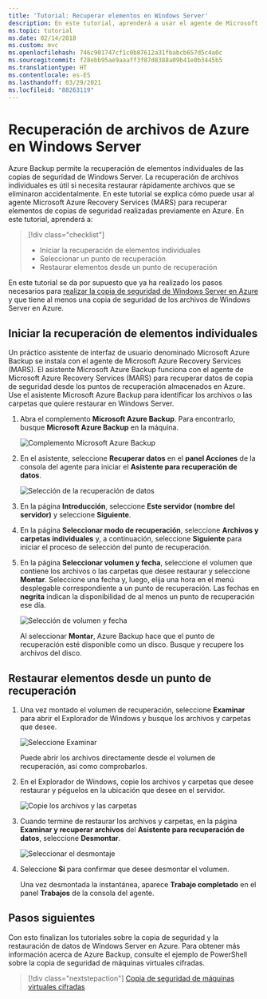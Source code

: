```yaml
---
title: 'Tutorial: Recuperar elementos en Windows Server'
description: En este tutorial, aprenderá a usar el agente de Microsoft Azure Recovery Services Agent (MARS) para recuperar elementos de Azure en Windows Server.
ms.topic: tutorial
ms.date: 02/14/2018
ms.custom: mvc
ms.openlocfilehash: 746c901747cf1c0b87612a31fbabcb657d5c4a0c
ms.sourcegitcommit: f28ebb95ae9aaaff3f87d8388a09b41e0b3445b5
ms.translationtype: HT
ms.contentlocale: es-ES
ms.lasthandoff: 03/29/2021
ms.locfileid: "88263119"
---
```

# <a name="recover-files-from-azure-to-a-windows-server"></a>Recuperación de archivos de Azure en Windows Server

Azure Backup permite la recuperación de elementos individuales de las copias de seguridad de Windows Server. La recuperación de archivos individuales es útil si necesita restaurar rápidamente archivos que se eliminaron accidentalmente. En este tutorial se explica cómo puede usar al agente Microsoft Azure Recovery Services (MARS) para recuperar elementos de copias de seguridad realizadas previamente en Azure. En este tutorial, aprenderá a:

> [!div class="checklist"]
>
> * Iniciar la recuperación de elementos individuales
> * Seleccionar un punto de recuperación
> * Restaurar elementos desde un punto de recuperación

En este tutorial se da por supuesto que ya ha realizado los pasos necesarios para [realizar la copia de seguridad de Windows Server en Azure](backup-windows-with-mars-agent.md) y que tiene al menos una copia de seguridad de los archivos de Windows Server en Azure.

## <a name="initiate-recovery-of-individual-items"></a>Iniciar la recuperación de elementos individuales

Un práctico asistente de interfaz de usuario denominado Microsoft Azure Backup se instala con el agente de Microsoft Azure Recovery Services (MARS). El asistente Microsoft Azure Backup funciona con el agente de Microsoft Azure Recovery Services (MARS) para recuperar datos de copia de seguridad desde los puntos de recuperación almacenados en Azure. Use el asistente Microsoft Azure Backup para identificar los archivos o las carpetas que quiere restaurar en Windows Server.

1. Abra el complemento **Microsoft Azure Backup**. Para encontrarlo, busque **Microsoft Azure Backup** en la máquina.

    ![Complemento Microsoft Azure Backup](./media/tutorial-backup-restore-files-windows-server/mars.png)

2. En el asistente, seleccione **Recuperar datos** en el **panel Acciones** de la consola del agente para iniciar el **Asistente para recuperación de datos**.

    ![Selección de la recuperación de datos](./media/tutorial-backup-restore-files-windows-server/mars-recover-data.png)

3. En la página **Introducción**, seleccione **Este servidor (nombre del servidor)** y seleccione **Siguiente**.

4. En la página **Seleccionar modo de recuperación**, seleccione **Archivos y carpetas individuales** y, a continuación, seleccione **Siguiente** para iniciar el proceso de selección del punto de recuperación.

5. En la página **Seleccionar volumen y fecha**, seleccione el volumen que contiene los archivos o las carpetas que desee restaurar y seleccione **Montar**. Seleccione una fecha y, luego, elija una hora en el menú desplegable correspondiente a un punto de recuperación. Las fechas en **negrita** indican la disponibilidad de al menos un punto de recuperación ese día.

    ![Selección de volumen y fecha](./media/tutorial-backup-restore-files-windows-server/mars-select-date.png)

    Al seleccionar **Montar**, Azure Backup hace que el punto de recuperación esté disponible como un disco. Busque y recupere los archivos del disco.

## <a name="restore-items-from-a-recovery-point"></a>Restaurar elementos desde un punto de recuperación

1. Una vez montado el volumen de recuperación, seleccione **Examinar** para abrir el Explorador de Windows y busque los archivos y carpetas que desee.

    ![Seleccione Examinar](./media/tutorial-backup-restore-files-windows-server/mars-browse-recover.png)

    Puede abrir los archivos directamente desde el volumen de recuperación, así como comprobarlos.

2. En el Explorador de Windows, copie los archivos y carpetas que desee restaurar y péguelos en la ubicación que desee en el servidor.

    ![Copie los archivos y las carpetas](./media/tutorial-backup-restore-files-windows-server/mars-final.png)

3. Cuando termine de restaurar los archivos y carpetas, en la página **Examinar y recuperar archivos** del **Asistente para recuperación de datos**, seleccione **Desmontar**.

    ![Seleccionar el desmontaje](./media/tutorial-backup-restore-files-windows-server/unmount-and-confirm.png)

4. Seleccione **Sí** para confirmar que desee desmontar el volumen.

    Una vez desmontada la instantánea, aparece **Trabajo completado** en el panel **Trabajos** de la consola del agente.

## <a name="next-steps"></a>Pasos siguientes

Con esto finalizan los tutoriales sobre la copia de seguridad y la restauración de datos de Windows Server en Azure. Para obtener más información acerca de Azure Backup, consulte el ejemplo de PowerShell sobre la copia de seguridad de máquinas virtuales cifradas.

> [!div class="nextstepaction"]
> [Copia de seguridad de máquinas virtuales cifradas](./scripts/backup-powershell-sample-backup-encrypted-vm.md)
